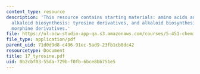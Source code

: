 ```yaml
---
content_type: resource
description: 'This resource contains starting materials: amino acids and nucleic acids,
  alkaloid biosynthesis: tyrosine derivatives, and alkaloid biosynthesis: tyrosine
  morphine derivatives.'
file: https://ol-ocw-studio-app-qa.s3.amazonaws.com/courses/5-451-chemistry-of-biomolecules-i-fall-2005/0b2cbf0355da729bf0fb6bce8bb751e5_17_tyrosine.pdf
file_type: application/pdf
parent_uid: 71d0d9d8-c496-91ec-5ad9-23fb1cb8dc42
resourcetype: Document
title: 17_tyrosine.pdf
uid: 0b2cbf03-55da-729b-f0fb-6bce8bb751e5
---
```

